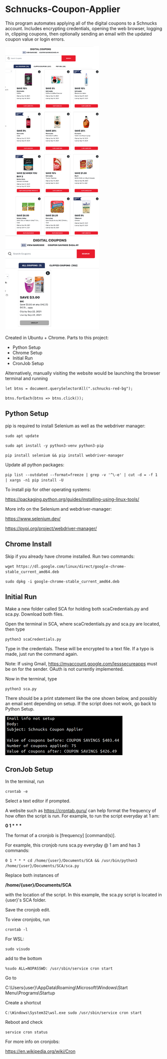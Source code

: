 # Schnucks-Coupon-Applier

  This program automates applying all of the digital coupons to a Schnucks account. Includes encrypting credentials, opening the web browser, logging in, clipping coupons, then optionally sending an email with the updated coupon value or login errors.
  
  <img src="https://github.com/SrgElephant/Schnucks-Coupon-Applier/blob/main/images/unclipped.png" width="300" height="600">
  
  <img src="https://github.com/SrgElephant/Schnucks-Coupon-Applier/blob/main/images/clipped.png" width="300" height="300">
  
  Created in Ubuntu + Chrome. Parts to this project:
  
* Python Setup
* Chrome Setup
* Initial Run
* CronJob Setup
  
Alternatively, manually visiting the website would be launching the browser terminal and running
  
  `let btns = document.querySelectorAll(".schnucks-red-bg");`
  
   `btns.forEach(btns => btns.click());`
  
## Python Setup
  
  pip is required to install Selenium as well as the webdriver manager:
  
  `sudo apt update`
  
  `sudo apt install -y python3-venv python3-pip`
  
  `pip install selenium && pip install webdriver-manager`
  
  Update all python packages:
  
  `pip list --outdated --format=freeze | grep -v '^\-e' | cut -d = -f 1  | xargs -n1 pip install -U`
  
  To install pip for other operating systems:
  
  https://packaging.python.org/guides/installing-using-linux-tools/
  
  More info on the Selenium and webdriver-manager:
  
  https://www.selenium.dev/
  
  https://pypi.org/project/webdriver-manager/
  
  ## Chrome Install
  Skip if you already have chrome installed. Run two commands:
  
  `wget https://dl.google.com/linux/direct/google-chrome-stable_current_amd64.deb`
  
  `sudo dpkg -i google-chrome-stable_current_amd64.deb`
  
  ## Initial Run
  
  Make a new folder called SCA for holding both scaCredentials.py and sca.py. Download both files.
  
  Open the terminal in SCA, where scaCredentials.py and sca.py are located, then type
  
  `python3 scaCredentials.py`
  
  Type in the credentials. These will be encrypted to a text file. If a typo is made, just run the command again.
  
  Note: If using Gmail, https://myaccount.google.com/lesssecureapps must be on for the sender. OAuth is not currently implemented.
  
  Now in the terminal, type
  
  `python3 sca.py`
  
  There should be a print statement like the one shown below, and possibly an email sent depending on setup. If the script does not work, go back to Python Setup.
  
  <img src="https://github.com/SrgElephant/Schnucks-Coupon-Applier/blob/main/images/output.png" width="375" height="125">
  
## CronJob Setup
  
  In the terminal, run
  
  `crontab -e`
  
  Select a text editor if prompted.
  
  A website such as https://crontab.guru/ can help format the frequency of how often the script is run. For example, to run the script everyday at 1 am:
  
  __0 1 * * *__
  
  The format of a cronjob is [frequency] [command(s)].
  
  For example, this cronjob runs sca.py everyday @ 1 am and has 3 commands:
  
  `0 1 * * * cd /home/{user}/Documents/SCA && /usr/bin/python3 /home/{user}/Documents/SCA/sca.py`
  
  Replace both instances of
  
  __/home/{user}/Documents/SCA__
  
  with the location of the script. In this example, the sca.py script is located in {user}'s SCA folder.
  
  Save the cronjob edit.
  
  To view cronjobs, run
  
  `crontab -l`
  
  For WSL:
  
  `sudo visudo`
  
  add to the bottom
  
  `%sudo ALL=NOPASSWD: /usr/sbin/service cron start`
  
  Go to
  
  C:\Users\{user}\AppData\Roaming\Microsoft\Windows\Start Menu\Programs\Startup
  
  Create a shortcut
  
  `C:\Windows\System32\wsl.exe sudo /usr/sbin/service cron start`
  
  Reboot and check
  
  `service cron status`
  
  For more info on cronjobs:
  
  https://en.wikipedia.org/wiki/Cron
